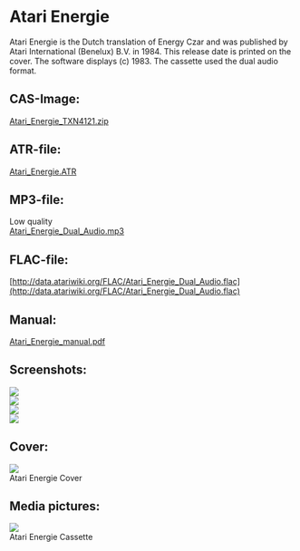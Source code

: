 # Atari Energie  
Atari Energie is the Dutch translation of Energy Czar and was published by Atari International (Benelux) B.V. in 1984. This release date is printed on the cover. The software displays (c) 1983. The cassette used the dual audio format.  
  
## CAS-Image:  
[Atari_Energie_TXN4121.zip](attachments/Atari_Energie_TXN4121.zip)  
  
## ATR-file:  
[Atari_Energie.ATR](attachments/Atari_Energie.ATR)  
  
## MP3-file:  
Low quality  
[Atari_Energie_Dual_Audio.mp3](attachments/Atari_Energie_Dual_Audio.mp3)  
  
## FLAC-file:  
[http://data.atariwiki.org/FLAC/Atari_Energie_Dual_Audio.flac](http://data.atariwiki.org/FLAC/Atari_Energie_Dual_Audio.flac)  
  
## Manual:  
[Atari_Energie_manual.pdf](attachments/Atari_Energie_manual.pdf)  
  
## Screenshots:  
![](attachments/atari_energie1.jpg)  
![](attachments/atari_energie2.jpg)  
![](attachments/atari_energie3.jpg)  
![](attachments/atari_energie4.jpg)  
  
## Cover:  
![](attachments/Atari_Energie_cover.jpg)  
Atari Energie Cover  
  
## Media pictures:  
![](attachments/Atari_Energie_cassette.jpg)  
Atari Energie Cassette  
